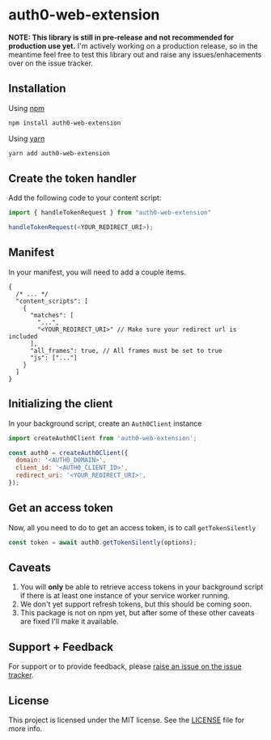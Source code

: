 # auth0-web-extension

**NOTE: This library is still in pre-release and not recommended for production use yet.** I'm actively working on a
production release, so in the meantime feel free to test this library out and raise any issues/enhacements over on the
issue tracker.

## Installation

Using [npm](https://npmjs.org)

```sh
npm install auth0-web-extension
```

Using [yarn](https://yarnpkg.com)

```sh
yarn add auth0-web-extension
```

## Create the token handler

Add the following code to your content script:

```js
import { handleTokenRequest } from "auth0-web-extension"

handleTokenRequest(<YOUR_REDIRECT_URI>);
```

## Manifest

In your manifest, you will need to add a couple items.

```jsonc
{
  /* ... */
  "content_scripts": [
    {
      "matches": [
        "...",
        "<YOUR_REDIRECT_URI>" // Make sure your redirect url is included
      ],
      "all_frames": true, // All frames must be set to true
      "js": ["..."]
    }
  ]
}
```

## Initializing the client

In your background script, create an `Auth0Client` instance

```js
import createAuth0Client from 'auth0-web-extension';

const auth0 = createAuth0Client({
  domain: '<AUTH0_DOMAIN>',
  client_id: '<AUTH0_CLIENT_ID>',
  redirect_uri: '<YOUR_REDIRECT_URI>',
});
```

## Get an access token

Now, all you need to do to get an access token, is to call `getTokenSilently`

```js
const token = await auth0.getTokenSilently(options);
```

## Caveats

1. You will **only** be able to retrieve access tokens in your background script if there is at least one instance of your service worker running.
2. We don't yet support refresh tokens, but this should be coming soon.
3. This package is not on npm yet, but after some of these other caveats are fixed I'll make it available.

## Support + Feedback

For support or to provide feedback, please [raise an issue on the issue tracker](https://github.com/pjhul/auth0-web-extension/issues).

## License

This project is licensed under the MIT license. See the [LICENSE](https://github.com/pjhul/auth0-web-extension/blob/main/LICENSE) file for more info.

